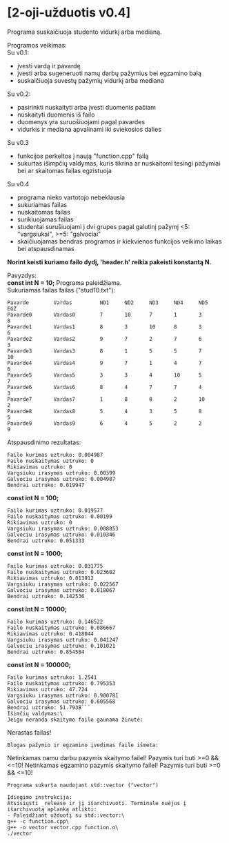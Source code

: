 # [2-oji-užduotis v0.4]

Programa suskaičiuoja studento vidurkį arba medianą.

Programos veikimas:\
Su v0.1:
- įvesti vardą ir pavardę
- įvesti arba sugeneruoti namų darbų pažymius bei egzamino balą
- suskaičiuoja suvestų pažymių vidurkį arba mediana

Su v0.2:
- pasirinkti nuskaityti arba įvesti duomenis pačiam
- nuskaityti duomenis iš failo
- duomenys yra suruošiuojami pagal pavardes
- vidurkis ir mediana apvalinami iki sviekosios dalies

Su v0.3
- funkcijos perkeltos į naują "function.cpp" failą
- sukurtas išimpčių valdymas, kuris tikrina ar nuskaitomi tesingi pažymiai bei ar skaitomas failas egzistuoja

Su v0.4
- programa nieko vartotojo nebeklausia
- sukuriamas failas
- nuskaitomas failas
- surikiuojamas failas
- studentai surušiuojami į dvi grupes pagal galutinį pažymį <5: "vargsiukai", >=5: "galvociai"
- skaičiuojamas bendras programos ir kiekvienos funkcijos veikimo laikas bei atspausdinamas

**Norint keisti kuriamo failo dydį, 'header.h' reikia pakeisti konstantą N.**

Pavyzdys:\
**const int N = 10;**
Programa paleidžiama.\
Sukuriamas failas failas ("stud10.txt"):
```
Pavarde        Vardas         ND1     ND2     ND3     ND4     ND5     EGZ
Pavarde0       Vardas0        7       10      7       1       3       8
Pavarde1       Vardas1        8       3       10      8       3       6
Pavarde2       Vardas2        9       7       2       7       6       3
Pavarde3       Vardas3        8       1       5       5       7       10
Pavarde4       Vardas4        9       7       1       4       7       6
Pavarde5       Vardas5        3       3       4       10      5       7
Pavarde6       Vardas6        8       4       7       7       4       3
Pavarde7       Vardas7        1       8       8       2       10      2
Pavarde8       Vardas8        5       4       3       5       8       5
Pavarde9       Vardas9        6       4       5       2       2       9
```
Atspausdinimo rezultatas:
```
Failo kurimas uztruko: 0.004987
Failo nuskaitymas uztruko: 0
Rikiavimas uztruko: 0
Vargsiuku irasymas uztruko: 0.00399
Galvociu irasymas uztruko: 0.004987
Bendrai uztruko: 0.019947
```
**const int N = 100;**
```
Failo kurimas uztruko: 0.019577
Failo nuskaitymas uztruko: 0.00199
Rikiavimas uztruko: 0
Vargsiuku irasymas uztruko: 0.008853
Galvociu irasymas uztruko: 0.010346
Bendrai uztruko: 0.051333
```
**const int N = 1000;**
```
Failo kurimas uztruko: 0.031775
Failo nuskaitymas uztruko: 0.023602
Rikiavimas uztruko: 0.013912
Vargsiuku irasymas uztruko: 0.022567
Galvociu irasymas uztruko: 0.018067
Bendrai uztruko: 0.142536
```
**const int N = 10000;**
```
Failo kurimas uztruko: 0.146522
Failo nuskaitymas uztruko: 0.086667
Rikiavimas uztruko: 0.418044
Vargsiuku irasymas uztruko: 0.041247
Galvociu irasymas uztruko: 0.101021
Bendrai uztruko: 0.854584
```
**const int N = 100000;**
```
Failo kurimas uztruko: 1.2541
Failo nuskaitymas uztruko: 0.795353
Rikiavimas uztruko: 47.724
Vargsiuku irasymas uztruko: 0.900781
Galvociu irasymas uztruko: 0.605568
Bendrai uztruko: 51.7938```
Išimčių valdymas:\
Jeigu neranda skaitymo failo gaunama žinutė:
```
Nerastas failas!
```
Blogas pažymio ir egzamino įvedimas faile išmeta:
```
Netinkamas namu darbu pazymis skaitymo failel! Pazymis turi buti >=0 && <=10!
Netinkamas egzamino pazymis skaitymo failel! Pazymis turi buti >=0 && <=10!
```
Programa sukurta naudojant std::vector ("vector")

Įdiegimo instrukcija:  
Atsisiųsti _release ir jį išarchivuoti. Terminale nuėjus į išarchivuotą aplanką atlikti:
- Paleidžiant užduotį su std::vector:\
g++ -c function.cpp\
g++ -o vector vector.cpp function.o\
./vector
